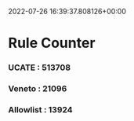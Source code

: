2022-07-26 16:39:37.808126+00:00
# Rule Counter 
 ### UCATE : 513708

 ### Veneto : 21096

 ### Allowlist : 13924